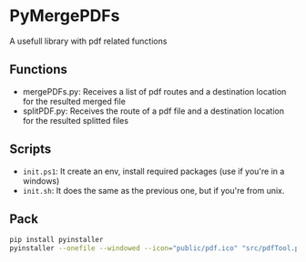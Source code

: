 # PyMergePDFs
A usefull library with pdf related functions

## Functions

- mergePDFs.py: Receives a list of pdf routes and a destination location for the resulted merged file
- splitPDF.py: Receives the route of a pdf file and a destination location for the resulted splitted files

## Scripts

- `init.ps1`: It create an env, install required packages (use if you're in a windows)
- `init.sh`: It does the same as the previous one, but if you're from unix.

## Pack

```sh
pip install pyinstaller
pyinstaller --onefile --windowed --icon="public/pdf.ico" "src/pdfTool.py"
```